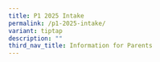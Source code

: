 ```yaml
---
title: P1 2025 Intake
permalink: /p1-2025-intake/
variant: tiptap
description: ""
third_nav_title: Information for Parents
---
```

